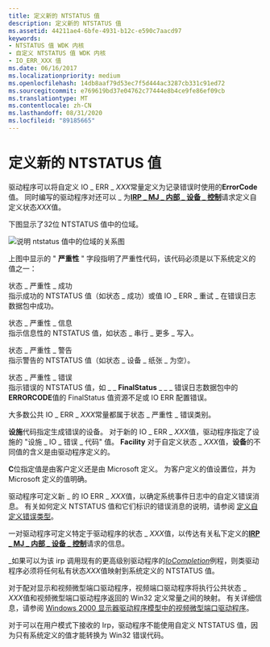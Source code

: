 ```yaml
---
title: 定义新的 NTSTATUS 值
description: 定义新的 NTSTATUS 值
ms.assetid: 44211ae4-6bfe-4931-b12c-e590c7aacd97
keywords:
- NTSTATUS 值 WDK 内核
- 自定义 NTSTATUS 值 WDK 内核
- IO_ERR_XXX 值
ms.date: 06/16/2017
ms.localizationpriority: medium
ms.openlocfilehash: 14db8aaf79d53ec7f5d444ac3287cb331c91ed72
ms.sourcegitcommit: e769619bd37e04762c77444e8b4ce9fe86ef09cb
ms.translationtype: MT
ms.contentlocale: zh-CN
ms.lasthandoff: 08/31/2020
ms.locfileid: "89185665"
---
```

# <a name="defining-new-ntstatus-values"></a>定义新的 NTSTATUS 值





驱动程序可以将自定义 IO \_ ERR \_ *XXX*常量定义为记录错误时使用的**ErrorCode**值。 同时编写的驱动程序对还可以 \_ 为[**IRP \_ MJ \_ 内部 \_ 设备 \_ 控制**](./irp-mj-internal-device-control.md)请求定义自定义状态*XXX*值。

下图显示了32位 NTSTATUS 值中的位域。

![说明 ntstatus 值中的位域的关系图](images/16ntstat.png)

上图中显示的 " **严重性** " 字段指明了严重性代码，该代码必须是以下系统定义的值之一：

<a href="" id="status-severity-success"></a>状态 \_ 严重性 \_ 成功  
指示成功的 NTSTATUS 值（如状态 \_ 成功）或值 IO \_ ERR \_ 重试 \_ 在错误日志数据包中成功。

<a href="" id="status-severity-informational"></a>状态 \_ 严重性 \_ 信息  
指示信息性的 NTSTATUS 值，如状态 \_ 串行 \_ 更多 \_ 写入。

<a href="" id="status-severity-warning"></a>状态 \_ 严重性 \_ 警告  
指示警告的 NTSTATUS 值（如状态 \_ 设备 \_ 纸张 \_ 为空）。

<a href="" id="status-severity-error"></a>状态 \_ 严重性 \_ 错误  
指示错误的 NTSTATUS 值，如 \_ \_ **FinalStatus** \_ \_ \_ 错误日志数据包中的**ERRORCODE**值的 FinalStatus 值资源不足或 IO ERR 配置错误。

大多数公共 IO \_ ERR \_ *XXX*常量都属于状态 \_ 严重性 \_ 错误类别。

**设施**代码指定生成错误的设备。 对于新的 IO \_ ERR \_ *XXX*值，驱动程序指定了设施的 "设施 \_ IO \_ 错误 \_ 代码" 值。 **Facility** 对于自定义状态 \_ *XXX*值，**设备**的不同值的含义是由驱动程序定义的。

**C**位指定值是由客户定义还是由 Microsoft 定义。 为客户定义的值设置位，并为 Microsoft 定义的值明确。

驱动程序可定义新 \_ 的 IO ERR \_ *XXX*值，以确定系统事件日志中的自定义错误消息。 有关如何定义 NTSTATUS 值和它们标识的错误消息的说明，请参阅 [定义自定义错误类型](defining-custom-error-types.md)。

一对驱动程序可定义特定于驱动程序的状态 \_ *XXX*值，以传达有关私下定义的[**IRP \_ MJ \_ 内部 \_ 设备 \_ 控制**](./irp-mj-internal-device-control.md)请求的信息。

\_如果可以为该 irp 调用现有的更高级别驱动程序的[*IoCompletion*](/windows-hardware/drivers/ddi/wdm/nc-wdm-io_completion_routine)例程，则类驱动程序必须将任何私有状态*XXX*值映射到系统定义的 NTSTATUS 值。

对于配对显示和视频微型端口驱动程序，视频端口驱动程序将执行公共状态 \_ *XXX*值和视频微型端口驱动程序返回的 Win32 定义常量之间的映射。 有关详细信息，请参阅 [Windows 2000 显示器驱动程序模型中的视频微型端口驱动程序](../display/video-miniport-drivers-in-the-windows-2000-display-driver-model.md)。

对于可以在用户模式下接收的 Irp，驱动程序不能使用自定义 NTSTATUS 值，因为只有系统定义的值才能转换为 Win32 错误代码。

 

